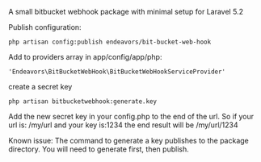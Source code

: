 A small bitbucket webhook package with minimal setup for Laravel 5.2

Publish configuration:
```
php artisan config:publish endeavors/bit-bucket-web-hook
```

Add to providers array in app/config/app/php:
```
'Endeavors\BitBucketWebHook\BitBucketWebHookServiceProvider'
```

create a secret key
```
php artisan bitbucketwebhook:generate.key
```

Add the new secret key in your config.php to the end of the url. So if your url is: /my/url and your key is:1234
the end result will be /my/url/1234

Known issue:
The command to generate a key publishes to the package directory. You will need to generate first, then publish.
